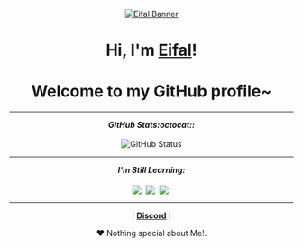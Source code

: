 <p align="center">
  <a href="https://discordapp.com/users/888941811224150046/"><img src="banner1.gif" alt="Eifal Banner"></a>
</p>

<h1 align="center">Hi, I'm <a href="https://discordapp.com/users/888941811224150046/">Eifal</a>!</h1>
<h1 align="center">Welcome to my GitHub profile~ </h1>

<hr>

<p align = "center">
  <i><b>GitHub Stats:octocat::</b></i><br><br>
  <img src = "https://github-readme-stats.lostgirljourney.vercel.app/api?username=Eifal&bg_color=-45,25132E,DC0D4A,61A9A6,C5D6B5,98BE85&title_color=C197D2&text_color=ffffff&hide_border=true&show_icons=true&count_private=true" alt="GitHub Status" />
</p>

<hr>

<p align="center">
<i><b>I'm Still Learning:</b></i> 
  <br><br>
  <img align="center" src="https://img.shields.io/badge/-Pthon-black?logo=Python&style=social" />&nbsp;
  <img align="center" src="https://img.shields.io/badge/-Java-black?logo=java&style=social" />&nbsp;
  <img align="center" src="https://img.shields.io/badge/-C++-black?logo=c++&style=social" />&nbsp;
</p>

<hr>

<p align="center">
 | <strong><a href="https://discordapp.com/users/888941811224150046/">Discord</a></strong> |
</p>

<p align="center">❤ Nothing special about Me!.</p>

<!--
**Eifal/Eifal** is a ✨ _special_ ✨ repository because its `README.md` (this file) appears on your GitHub profile.

Here are some ideas to get you started:

- 🔭 I’m currently working on ...
- 🌱 I’m currently learning ...
- 👯 I’m looking to collaborate on ...
- 🤔 I’m looking for help with ...
- 💬 Ask me about ...
- 📫 How to reach me: ...
- 😄 Pronouns: ...
- ⚡ Fun fact: ...
-->
